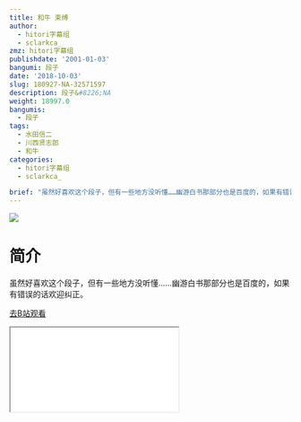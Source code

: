 ```yaml
---
title: 和牛 束缚
author:
  - hitori字幕组
  - sclarkca_
zmz: hitori字幕组
publishdate: '2001-01-03'
bangumi: 段子
date: '2018-10-03'
slug: 180927-NA-32571597
description: 段子&#8226;NA
weight: 18997.0
bangumis:
  - 段子
tags:
  - 水田信二
  - 川西贤志郎
  - 和牛
categories:
  - hitori字幕组
  - sclarkca_

brief: "虽然好喜欢这个段子，但有一些地方没听懂……幽游白书那部分也是百度的，如果有错误的话欢迎纠正。"
---
```

![](https://i.imgur.com/5HUn1VX.jpg)
# 简介  
虽然好喜欢这个段子，但有一些地方没听懂……幽游白书那部分也是百度的，如果有错误的话欢迎纠正。  

[去B站观看](https://www.bilibili.com/video/av32571597/)
<div class ="resp-container"><iframe class="testiframe" src="//player.bilibili.com/player.html?aid=32571597"", scrolling="no", allowfullscreen="true" > </iframe></div> 
